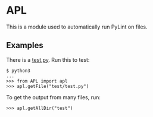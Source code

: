 # APL

This is a module used to automatically run PyLint on files.

## Examples
There is a [test.py](test.py).
Run this to test:
```
$ python3
...
>>> from APL import apl
>>> apl.getFile("test/test.py")
```
To get the output from many files, run:
```
>>> apl.getAllDir("test")
```
